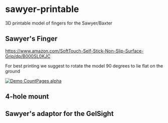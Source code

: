 # sawyer-printable
3D printable model of fingers for the Sawyer/Baxter


## Sawyer's Finger

https://www.amazon.com/SoftTouch-Self-Stick-Non-Slip-Surface-Grip/dp/B000SL0KJC

For best printing we suggest to rotate the model 90 degrees to lie flat on the ground

[![Demo CountPages alpha](https://drive.google.com/open?id=0B-B1N-vMQxfXZ2N3MUlTVnJiSXc)](https://drive.google.com/open?id=0B-B1N-vMQxfXeHNFX192eDRvR28)


## 4-hole mount

## Sawyer's adaptor for the GelSight


